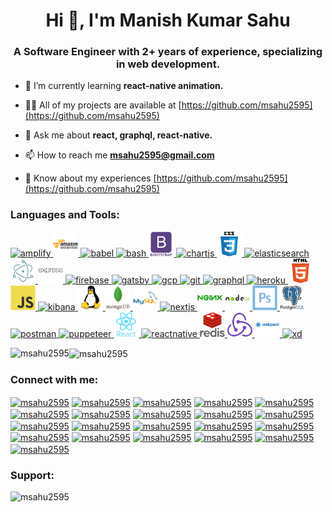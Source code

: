 <h1 align="center">Hi 👋, I'm Manish Kumar Sahu</h1>
<h3 align="center">A Software Engineer with 2+ years of experience, specializing in web development.</h3>

- 🌱 I’m currently learning **react-native animation.**

- 👨‍💻 All of my projects are available at [https://github.com/msahu2595](https://github.com/msahu2595)

<!-- - 📝 I regularly write articles on [https://github.com/msahu2595](https://github.com/msahu2595) -->

- 💬 Ask me about **react, graphql, react-native.**

- 📫 How to reach me **msahu2595@gmail.com**

- 📄 Know about my experiences [https://github.com/msahu2595](https://github.com/msahu2595)


<h3 align="left">Languages and Tools:</h3>
<p align="left"> <a href="https://aws.amazon.com/amplify/" target="_blank"> <img src="https://docs.amplify.aws/assets/logo-dark.svg" alt="amplify" width="40" height="40"/> </a> <a href="https://aws.amazon.com" target="_blank"> <img src="https://raw.githubusercontent.com/devicons/devicon/master/icons/amazonwebservices/amazonwebservices-original-wordmark.svg" alt="aws" width="40" height="40"/> </a> <a href="https://babeljs.io/" target="_blank"> <img src="https://www.vectorlogo.zone/logos/babeljs/babeljs-icon.svg" alt="babel" width="40" height="40"/> </a> <a href="https://www.gnu.org/software/bash/" target="_blank"> <img src="https://www.vectorlogo.zone/logos/gnu_bash/gnu_bash-icon.svg" alt="bash" width="40" height="40"/> </a> <a href="https://getbootstrap.com" target="_blank"> <img src="https://raw.githubusercontent.com/devicons/devicon/master/icons/bootstrap/bootstrap-plain-wordmark.svg" alt="bootstrap" width="40" height="40"/> </a> <a href="https://www.chartjs.org" target="_blank"> <img src="https://www.chartjs.org/media/logo-title.svg" alt="chartjs" width="40" height="40"/> </a> <a href="https://www.w3schools.com/css/" target="_blank"> <img src="https://raw.githubusercontent.com/devicons/devicon/master/icons/css3/css3-original-wordmark.svg" alt="css3" width="40" height="40"/> </a> <a href="https://www.elastic.co" target="_blank"> <img src="https://www.vectorlogo.zone/logos/elastic/elastic-icon.svg" alt="elasticsearch" width="40" height="40"/> </a> <a href="https://www.electronjs.org" target="_blank"> <img src="https://raw.githubusercontent.com/devicons/devicon/master/icons/electron/electron-original.svg" alt="electron" width="40" height="40"/> </a> <a href="https://expressjs.com" target="_blank"> <img src="https://raw.githubusercontent.com/devicons/devicon/master/icons/express/express-original-wordmark.svg" alt="express" width="40" height="40"/> </a> <a href="https://firebase.google.com/" target="_blank"> <img src="https://www.vectorlogo.zone/logos/firebase/firebase-icon.svg" alt="firebase" width="40" height="40"/> </a> <a href="https://www.gatsbyjs.com/" target="_blank"> <img src="https://www.vectorlogo.zone/logos/gatsbyjs/gatsbyjs-icon.svg" alt="gatsby" width="40" height="40"/> </a> <a href="https://cloud.google.com" target="_blank"> <img src="https://www.vectorlogo.zone/logos/google_cloud/google_cloud-icon.svg" alt="gcp" width="40" height="40"/> </a> <a href="https://git-scm.com/" target="_blank"> <img src="https://www.vectorlogo.zone/logos/git-scm/git-scm-icon.svg" alt="git" width="40" height="40"/> </a> <a href="https://graphql.org" target="_blank"> <img src="https://www.vectorlogo.zone/logos/graphql/graphql-icon.svg" alt="graphql" width="40" height="40"/> </a> <a href="https://heroku.com" target="_blank"> <img src="https://www.vectorlogo.zone/logos/heroku/heroku-icon.svg" alt="heroku" width="40" height="40"/> </a> <a href="https://www.w3.org/html/" target="_blank"> <img src="https://raw.githubusercontent.com/devicons/devicon/master/icons/html5/html5-original-wordmark.svg" alt="html5" width="40" height="40"/> </a> <a href="https://developer.mozilla.org/en-US/docs/Web/JavaScript" target="_blank"> <img src="https://raw.githubusercontent.com/devicons/devicon/master/icons/javascript/javascript-original.svg" alt="javascript" width="40" height="40"/> </a> <a href="https://www.elastic.co/kibana" target="_blank"> <img src="https://www.vectorlogo.zone/logos/elasticco_kibana/elasticco_kibana-icon.svg" alt="kibana" width="40" height="40"/> </a> <a href="https://www.linux.org/" target="_blank"> <img src="https://raw.githubusercontent.com/devicons/devicon/master/icons/linux/linux-original.svg" alt="linux" width="40" height="40"/> </a> <a href="https://www.mongodb.com/" target="_blank"> <img src="https://raw.githubusercontent.com/devicons/devicon/master/icons/mongodb/mongodb-original-wordmark.svg" alt="mongodb" width="40" height="40"/> </a> <a href="https://www.mysql.com/" target="_blank"> <img src="https://raw.githubusercontent.com/devicons/devicon/master/icons/mysql/mysql-original-wordmark.svg" alt="mysql" width="40" height="40"/> </a> <a href="https://nextjs.org/" target="_blank"> <img src="https://cdn.worldvectorlogo.com/logos/nextjs-3.svg" alt="nextjs" width="40" height="40"/> </a> <a href="https://www.nginx.com" target="_blank"> <img src="https://raw.githubusercontent.com/devicons/devicon/master/icons/nginx/nginx-original.svg" alt="nginx" width="40" height="40"/> </a> <a href="https://nodejs.org" target="_blank"> <img src="https://raw.githubusercontent.com/devicons/devicon/master/icons/nodejs/nodejs-original-wordmark.svg" alt="nodejs" width="40" height="40"/> </a> <a href="https://www.photoshop.com/en" target="_blank"> <img src="https://raw.githubusercontent.com/devicons/devicon/master/icons/photoshop/photoshop-line.svg" alt="photoshop" width="40" height="40"/> </a> <a href="https://www.postgresql.org" target="_blank"> <img src="https://raw.githubusercontent.com/devicons/devicon/master/icons/postgresql/postgresql-original-wordmark.svg" alt="postgresql" width="40" height="40"/> </a> <a href="https://postman.com" target="_blank"> <img src="https://www.vectorlogo.zone/logos/getpostman/getpostman-icon.svg" alt="postman" width="40" height="40"/> </a> <a href="https://github.com/puppeteer/puppeteer" target="_blank"> <img src="https://www.vectorlogo.zone/logos/pptrdev/pptrdev-official.svg" alt="puppeteer" width="40" height="40"/> </a> <a href="https://reactjs.org/" target="_blank"> <img src="https://raw.githubusercontent.com/devicons/devicon/master/icons/react/react-original-wordmark.svg" alt="react" width="40" height="40"/> </a> <a href="https://reactnative.dev/" target="_blank"> <img src="https://reactnative.dev/img/header_logo.svg" alt="reactnative" width="40" height="40"/> </a> <a href="https://redis.io" target="_blank"> <img src="https://raw.githubusercontent.com/devicons/devicon/master/icons/redis/redis-original-wordmark.svg" alt="redis" width="40" height="40"/> </a> <a href="https://redux.js.org" target="_blank"> <img src="https://raw.githubusercontent.com/devicons/devicon/master/icons/redux/redux-original.svg" alt="redux" width="40" height="40"/> </a> <a href="https://webpack.js.org" target="_blank"> <img src="https://raw.githubusercontent.com/devicons/devicon/d00d0969292a6569d45b06d3f350f463a0107b0d/icons/webpack/webpack-original-wordmark.svg" alt="webpack" width="40" height="40"/> </a> <a href="https://www.adobe.com/products/xd.html" target="_blank"> <img src="https://cdn.worldvectorlogo.com/logos/adobe-xd.svg" alt="xd" width="40" height="40"/> </a> </p>
<p><img align="left" src="https://github-readme-stats.vercel.app/api/top-langs?username=msahu2595&show_icons=true&locale=en&layout=compact" alt="msahu2595" /></p>
<p><img align="center" src="https://github-readme-streak-stats.herokuapp.com/?user=msahu2595&" alt="msahu2595" /></p>


<h3 align="left">Connect with me:</h3>
<p align="left">
<a href="https://codepen.io/msahu2595" target="blank"><img align="center" src="https://raw.githubusercontent.com/rahuldkjain/github-profile-readme-generator/master/src/images/icons/Social/codepen.svg" alt="msahu2595" height="30" width="40" /></a>
<a href="https://dev.to/msahu2595" target="blank"><img align="center" src="https://cdn.jsdelivr.net/npm/simple-icons@3.0.1/icons/dev-dot-to.svg" alt="msahu2595" height="30" width="40" /></a>
<a href="https://twitter.com/msahu2595" target="blank"><img align="center" src="https://raw.githubusercontent.com/rahuldkjain/github-profile-readme-generator/master/src/images/icons/Social/twitter.svg" alt="msahu2595" height="30" width="40" /></a>
<a href="https://linkedin.com/in/msahu2595" target="blank"><img align="center" src="https://raw.githubusercontent.com/rahuldkjain/github-profile-readme-generator/master/src/images/icons/Social/linked-in-alt.svg" alt="msahu2595" height="30" width="40" /></a>
<a href="https://stackoverflow.com/users/msahu2595" target="blank"><img align="center" src="https://raw.githubusercontent.com/rahuldkjain/github-profile-readme-generator/master/src/images/icons/Social/stack-overflow.svg" alt="msahu2595" height="30" width="40" /></a>
<a href="https://codesandbox.com/msahu2595" target="blank"><img align="center" src="https://cdn.jsdelivr.net/npm/simple-icons@3.0.1/icons/codesandbox.svg" alt="msahu2595" height="30" width="40" /></a>
<a href="https://kaggle.com/msahu2595" target="blank"><img align="center" src="https://raw.githubusercontent.com/rahuldkjain/github-profile-readme-generator/master/src/images/icons/Social/kaggle.svg" alt="msahu2595" height="30" width="40" /></a>
<a href="https://fb.com/msahu2595" target="blank"><img align="center" src="https://raw.githubusercontent.com/rahuldkjain/github-profile-readme-generator/master/src/images/icons/Social/facebook.svg" alt="msahu2595" height="30" width="40" /></a>
<a href="https://instagram.com/msahu2595" target="blank"><img align="center" src="https://raw.githubusercontent.com/rahuldkjain/github-profile-readme-generator/master/src/images/icons/Social/instagram.svg" alt="msahu2595" height="30" width="40" /></a>
<a href="https://dribbble.com/msahu2595" target="blank"><img align="center" src="https://raw.githubusercontent.com/rahuldkjain/github-profile-readme-generator/master/src/images/icons/Social/dribbble.svg" alt="msahu2595" height="30" width="40" /></a>
<a href="https://www.behance.net/msahu2595" target="blank"><img align="center" src="https://raw.githubusercontent.com/rahuldkjain/github-profile-readme-generator/master/src/images/icons/Social/behance.svg" alt="msahu2595" height="30" width="40" /></a>
<a href="https://medium.com/msahu2595" target="blank"><img align="center" src="https://raw.githubusercontent.com/rahuldkjain/github-profile-readme-generator/master/src/images/icons/Social/medium.svg" alt="msahu2595" height="30" width="40" /></a>
<a href="https://www.youtube.com/c/msahu2595" target="blank"><img align="center" src="https://raw.githubusercontent.com/rahuldkjain/github-profile-readme-generator/master/src/images/icons/Social/youtube.svg" alt="msahu2595" height="30" width="40" /></a>
<a href="https://www.codechef.com/users/msahu2595" target="blank"><img align="center" src="https://cdn.jsdelivr.net/npm/simple-icons@3.1.0/icons/codechef.svg" alt="msahu2595" height="30" width="40" /></a>
<a href="https://www.hackerrank.com/msahu2595" target="blank"><img align="center" src="https://raw.githubusercontent.com/rahuldkjain/github-profile-readme-generator/master/src/images/icons/Social/hackerrank.svg" alt="msahu2595" height="30" width="40" /></a>
<a href="https://codeforces.com/profile/msahu2595" target="blank"><img align="center" src="https://cdn.jsdelivr.net/npm/simple-icons@3.0.1/icons/codeforces.svg" alt="msahu2595" height="30" width="40" /></a>
<a href="https://www.leetcode.com/msahu2595" target="blank"><img align="center" src="https://raw.githubusercontent.com/rahuldkjain/github-profile-readme-generator/master/src/images/icons/Social/leet-code.svg" alt="msahu2595" height="30" width="40" /></a>
<a href="https://www.hackerearth.com/msahu2595" target="blank"><img align="center" src="https://raw.githubusercontent.com/rahuldkjain/github-profile-readme-generator/master/src/images/icons/Social/hackerearth.svg" alt="msahu2595" height="30" width="40" /></a>
<a href="https://auth.geeksforgeeks.org/user/msahu2595" target="blank"><img align="center" src="https://raw.githubusercontent.com/rahuldkjain/github-profile-readme-generator/master/src/images/icons/Social/geeks-for-geeks.svg" alt="msahu2595" height="30" width="40" /></a>
<a href="https://www.topcoder.com/members/msahu2595" target="blank"><img align="center" src="https://cdn.jsdelivr.net/npm/simple-icons@3.0.1/icons/topcoder.svg" alt="msahu2595" height="30" width="40" /></a>
<a href="https://discord.gg/msahu2595" target="blank"><img align="center" src="https://raw.githubusercontent.com/rahuldkjain/github-profile-readme-generator/master/src/images/icons/Social/discord.svg" alt="msahu2595" height="30" width="40" /></a>
</p>

<h3 align="left">Support:</h3>
<p><a href="https://www.buymeacoffee.com/msahu2595"> <img align="left" src="https://cdn.buymeacoffee.com/buttons/v2/default-yellow.png" height="50" width="210" alt="msahu2595" /></a></p><br><br>
